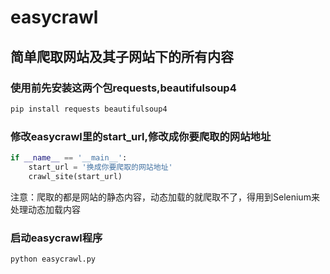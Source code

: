 # easycrawl
## 简单爬取网站及其子网站下的所有内容

### 使用前先安装这两个包requests,beautifulsoup4
```python
pip install requests beautifulsoup4
```
### 修改easycrawl里的start_url,修改成你要爬取的网站地址
```python
if __name__ == '__main__':
    start_url = '换成你要爬取的网站地址'
    crawl_site(start_url)
```
注意：爬取的都是网站的静态内容，动态加载的就爬取不了，得用到Selenium来处理动态加载内容

### 启动easycrawl程序
```python
python easycrawl.py
```
